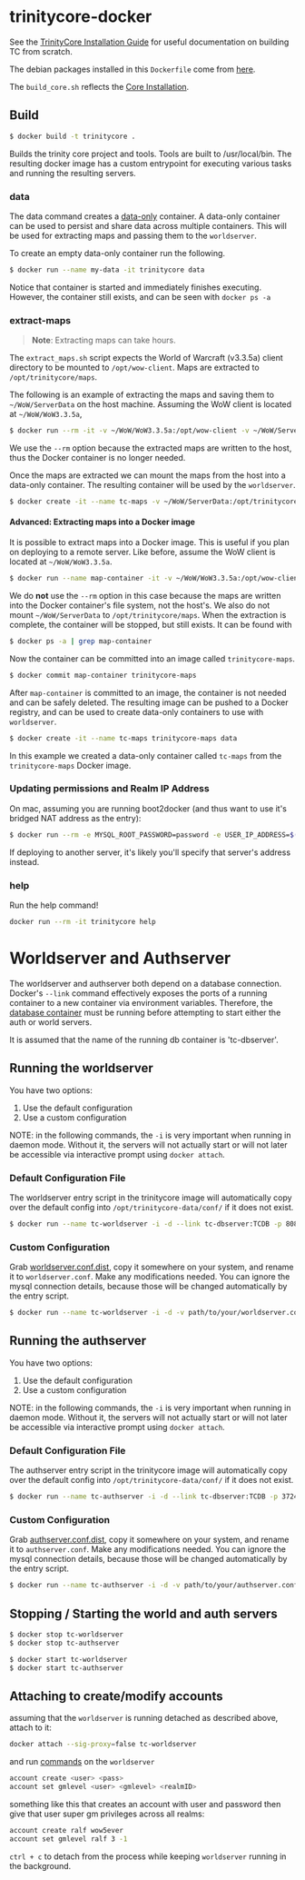 # trinitycore-docker


See the [TrinityCore Installation Guide](http://collab.kpsn.org/display/tc/Installation+Guide) for useful
documentation on building TC from scratch.

The debian packages installed in this `Dockerfile` come from [here](http://collab.kpsn.org/display/tc/Requirements).

The `build_core.sh` reflects the [Core Installation](http://collab.kpsn.org/display/tc/Core+Installation).

## Build

```sh
$ docker build -t trinitycore .
```

Builds the trinity core project and tools. Tools are built to /usr/local/bin.
The resulting docker image has a custom entrypoint for executing various tasks
and running the resulting servers.

### data

The data command creates a [data-only][] container. A data-only container can
be used to persist and share data across multiple containers. This will be used
for extracting maps and passing them to the `worldserver`.

To create an empty data-only container run the following.

```sh
$ docker run --name my-data -it trinitycore data
```

Notice that container is started and immediately finishes executing. However,
the container still exists, and can be seen with `docker ps -a`

[data-only]: https://docs.docker.com/userguide/dockervolumes/#creating-and-mounting-a-data-volume-container

### extract-maps

> **Note**: Extracting maps can take hours.

The `extract_maps.sh` script expects the World of Warcraft (v3.3.5a) client
directory to be mounted to `/opt/wow-client`. Maps are extracted to
`/opt/trinitycore/maps`.

The following is an example of extracting the maps and saving them to
`~/WoW/ServerData` on the host machine. Assuming the WoW client is located at
`~/WoW/WoW3.3.5a`,

```sh
$ docker run --rm -it -v ~/WoW/WoW3.3.5a:/opt/wow-client -v ~/WoW/ServerData:/opt/trinitycore/maps trinitycore extract-maps
```

We use the `--rm` option because the extracted maps are written to the host,
thus the Docker container is no longer needed.

Once the maps are extracted we can mount the maps from the host into a data-only
container. The resulting container will be used by the `worldserver`.

```sh
$ docker create -it --name tc-maps -v ~/WoW/ServerData:/opt/trinitycore/maps trinitycore data
```

#### Advanced: Extracting maps into a Docker image

It is possible to extract maps into a Docker image. This is useful if you
plan on deploying to a remote server. Like before, assume the WoW client
is located at `~/WoW/WoW3.3.5a`.

```sh
$ docker run --name map-container -it -v ~/WoW/WoW3.3.5a:/opt/wow-client trinitycore extract-maps
```

We do __not__ use the `--rm` option in this case because the maps are written
into the Docker container's file system, not the host's. We also do not mount
`~/WoW/ServerData` to `/opt/trinitycore/maps`. When the extraction is complete,
the container will be stopped, but still exists. It can be found with

```sh
$ docker ps -a | grep map-container
```

Now the container can be committed into an image called `trinitycore-maps`.

```sh
$ docker commit map-container trinitycore-maps
```

After `map-container` is committed to an image, the container is not needed and
can be safely deleted. The resulting image can be pushed to a Docker registry,
and can be used to create data-only containers to use with `worldserver`.

```sh
$ docker create -it --name tc-maps trinitycore-maps data
```

In this example we created a data-only container called `tc-maps` from the
`trinitycore-maps` Docker image.

### Updating permissions and Realm IP Address

On mac, assuming you are running boot2docker (and thus want to use it's bridged NAT address as the entry):

```sh
$ docker run --rm -e MYSQL_ROOT_PASSWORD=password -e USER_IP_ADDRESS=$(boot2docker ip) trinitycore update-ip
```

If deploying to another server, it's likely you'll specify that server's address instead.

### help

Run the help command!

```sh
docker run --rm -it trinitycore help
```

# Worldserver and Authserver

The worldserver and authserver both depend on a database connection. Docker's `--link` command effectively exposes the ports of a running container to a new container via environment variables. Therefore, the [database container](db/README.md) must be running before attempting to start either the auth or world servers.

It is assumed that the name of the running db container is 'tc-dbserver'.

## Running the worldserver

You have two options:

1. Use the default configuration
2. Use a custom configuration

NOTE: in the following commands, the `-i` is very important when running in daemon mode. Without it, the servers will not actually start or will not later be accessible via interactive prompt using `docker attach`.

### Default Configuration File

The worldserver entry script in the trinitycore image will automatically copy over the default config into `/opt/trinitycore-data/conf/` if it does not exist.

```sh
$ docker run --name tc-worldserver -i -d --link tc-dbserver:TCDB -p 8085:8085 --volumes-from tc-maps trinitycore worldserver
```

### Custom Configuration

Grab [worldserver.conf.dist][], copy it somewhere on your system, and rename it to `worldserver.conf`. Make any modifications needed. You can ignore the mysql connection details, because those will be changed automatically by the entry script.

```sh
$ docker run --name tc-worldserver -i -d -v path/to/your/worldserver.conf:/opt/trinitycore-data/conf/worldserver.conf --link tc-dbserver:TCDB -p 8085:8085 --volumes-from tc-maps trinitycore worldserver
```

## Running the authserver

You have two options:

1. Use the default configuration
2. Use a custom configuration

NOTE: in the following commands, the `-i` is very important when running in daemon mode. Without it, the servers will not actually start or will not later be accessible via interactive prompt using `docker attach`.

### Default Configuration File

The authserver entry script in the trinitycore image will automatically copy over the default config into `/opt/trinitycore-data/conf/` if it does not exist.

```sh
$ docker run --name tc-authserver -i -d --link tc-dbserver:TCDB -p 3724:3724 --volumes-from tc-maps trinitycore authserver
```

### Custom Configuration

Grab [authserver.conf.dist][], copy it somewhere on your system, and rename it to `authserver.conf`. Make any modifications needed. You can ignore the mysql connection details, because those will be changed automatically by the entry script.

```sh
$ docker run --name tc-authserver -i -d -v path/to/your/authserver.conf:/opt/trinitycore-data/conf/authserver.conf --link tc-dbserver:TCDB -p 3724:3724 --volumes-from tc-maps trinitycore authserver
```

[worldserver.conf.dist]: https://github.com/TrinityCore/TrinityCore/blob/3.3.5/src/server/worldserver/worldserver.conf.dist
[authserver.conf.dist]: https://github.com/TrinityCore/TrinityCore/blob/3.3.5/src/server/authserver/authserver.conf.dist

## Stopping / Starting the world and auth servers

```sh
$ docker stop tc-worldserver
$ docker stop tc-authserver
```

```sh
$ docker start tc-worldserver
$ docker start tc-authserver
```

## Attaching to create/modify accounts


assuming that the `worldserver` is running detached as described above, attach to it:

```sh
docker attach --sig-proxy=false tc-worldserver
```

and run [commands](http://collab.kpsn.org/display/tc/Server+Setup#ServerSetup-FinalSteps) on the `worldserver`

```sh
account create <user> <pass>
account set gmlevel <user> <gmlevel> <realmID>
```

something like this that creates an account with user and password then give that user super gm privileges across all realms:

```sh
account create ralf wow5ever
account set gmlevel ralf 3 -1
```
`ctrl + c` to detach from the process while keeping `worldserver` running in the background.
